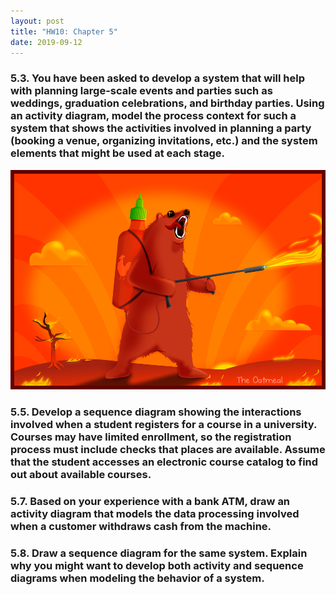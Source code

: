 ```yaml
---
layout: post
title: "HW10: Chapter 5"
date: 2019-09-12
---
```


### 5.3. You have been asked to develop a system that will help with planning large-scale events and parties such as weddings, graduation celebrations, and birthday parties. Using an activity diagram, model the process context for such a system that shows the activities involved in planning a party (booking a venue, organizing invitations, etc.) and the system elements that might be used at each stage.

<img src="images/posts/2019-09-12/test.png" alt="testimg" class="inline"/>

### 5.5. Develop a sequence diagram showing the interactions involved when a student registers for a course in a university. Courses may have limited enrollment, so the registration process must include checks that places are available. Assume that the student accesses an electronic course catalog to find out about available courses.

### 5.7. Based on your experience with a bank ATM, draw an activity diagram that models the data processing involved when a customer withdraws cash from the machine.

### 5.8. Draw a sequence diagram for the same system. Explain why you might want to develop both activity and sequence diagrams when modeling the behavior of a system.

